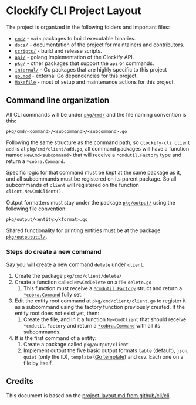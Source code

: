 # Clockify CLI Project Layout

The project is organized in the following folders and important files:

- [`cmd/`](../cmd) - `main` packages to build executable binaries.
- [`docs/`](.) - documentation of the project for maintainers and contributors.
- [`scripts/`](../scripts) - build and release scripts.
- [`api/`](../api) - golang implementation of the Clockify API.
- [`pkg/`](../pkg) - other packages that support the `api` or commands.
- [`internal/`](../internal) - Go packages that are highly specific to this project
- [`go.mod`](../go.mod) - external Go dependencies for this project.
- [`Makefile`](../Makefile) - most of setup and maintenance actions for this project.

## Command line organization

All CLI commands will be under [`pkg/cmd/`](../pkg/cmd) and the file naming convention is this:

```
pkg/cmd/<command>/<subcommand>/<subcommand>.go
```

Following the same structure as the command path, so `clockify-cli client add` is at
`pkg/cmd/client/add.go`, all command packages will have a function named `NewCmd<subcommand>` that
will receive a `*cmdutil.Factory` type and return a `*cobra.Command`.

Specific logic for that command must be kept at the same package as it, and all subcommands must be
registered on its parent package. So all subcommands of `client` will registered on the function
`client.NewCmdClient()`.

Output formatters must stay under the package [`pkg/output/`](../pkg/output) using the following
file convention:

```
pkg/output/<entity>/<format>.go
```

Shared functionality for printing entities must be at the package
[`pkg/outpututil/`](../pkg/outpututil).

### Steps do create a new command

Say you will create a new command `delete` under `client`.

1. Create the package `pkg/cmd/client/delete/`
2. Create a function called `NewCmdDelete` on a file `delete.go`
    1. This function must receive a [`*cmdutil.Factory`][] struct and
       return a [`*cobra.Command`][] fully set.
3. Edit the entity root command at `pkg/cmd/client/client.go` to register it as a subcommand using
   the factory function previously created. If the entity root does not exist yet, then:
    1. Create the file, and in it a function `NewCmdClient` that should receive `*cmdutil.Factory`
       and return a [`*cobra.Command`][] with all its subcommands.
4. If is the first command of a entity:
    1. Create a package called `pkg/output/client`
    2. Implement output the five basic output formats `table` (default), `json`, `quiet` (only the
       ID), `template` ([Go template](https://pkg.go.dev/text/template)) and `csv`. Each one on a
       file by itself.

## Credits

This document is based on the [project-layout.md from github/cli/cli][credit].

[credit]: https://github.com/cli/cli/blob/trunk/docs/project-layout.md
[`*cobra.Command`]: https://pkg.go.dev/github.com/spf13/cobra#Command
[`*cmdutil.Factory`]: ../pkg/cmdutil/factory.go
